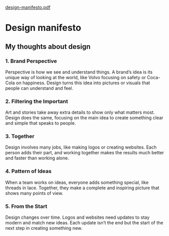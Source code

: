 [design-manifesto.pdf](https://github.com/user-attachments/files/20393218/design-manifesto.pdf)
# Design manifesto
## My thoughts about design
### 1. Brand Perspective
Perspective is how we see and understand things. A brand’s idea is its unique way of looking at the world, like Volvo focusing on safety or Coca-Cola on happiness. Design turns this idea into pictures or visuals that people can understand and feel.
### 2. Filtering the Important
Art and stories take away extra details to show only what matters most. Design does the same, focusing on the main idea to create something clear and simple that speaks to people.
### 3. Together
Design involves many jobs, like making logos or creating websites. Each person adds their part, and working together makes the results much better and faster than working alone.
### 4. Pattern of Ideas
When a team works on ideas, everyone adds something special, like threads in lace. Together, they make a complete and inspiring picture that shows many points of view.
### 5. From the Start
Design changes over time. Logos and websites need updates to stay modern and match new ideas. Each update isn’t the end but the start of the next step in creating something new.
